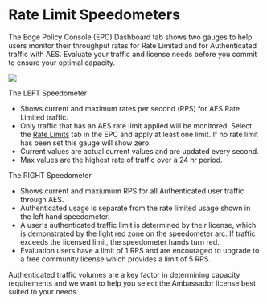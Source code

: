 # Rate Limit Speedometers

The Edge Policy Console (EPC) Dashboard tab shows two gauges to help users monitor their throughput rates for Rate Limited and for Authenticated traffic with AES.  Evaluate your traffic and license needs before you commit to ensure your optimal capacity.

![](../../../images/speedometers.png)

The LEFT Speedometer

* Shows current and maximum rates per second (RPS) for AES Rate Limited traffic.
* Only traffic that has an AES rate limit applied will be monitored.  Select the [Rate Limits](../../using/rate-limits/rate-limits) tab in the EPC and apply at least one limit. If no rate limit has been set this gauge will show zero.
* Current values are actual current values and are updated every second.
* Max values are the highest rate of traffic over a 24 hr period.

The RIGHT Speedometer

* Shows current and maxiumum RPS for all Authenticated user traffic through AES.
* Authenticated usage is separate from the rate limited usage shown in the left hand speedometer.
* A user's authenticated traffic limit is determined by their license, which is demonstrated by the light red zone on the speedometer arc.  If traffic exceeds the licensed limit, the speedometer hands turn red.
* Evaluation users have a limit of 1 RPS and are encouraged to upgrade to a free community license which provides a limit of 5 RPS.

Authenticated traffic volumes are a key factor in determining capacity requirements and we want to help you select the Ambassador license best suited to your needs.